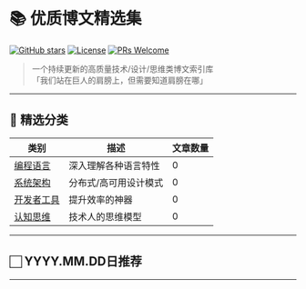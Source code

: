 # 📚 优质博文精选集

[![GitHub stars](https://img.shields.io/github/stars/Zhonghe-zhao/awesome-blogs?style=social)](https://github.com/Zhonghe-zhao/awesome-blogs)
[![License](https://img.shields.io/badge/license-MIT-blue.svg)](LICENSE)
[![PRs Welcome](https://img.shields.io/badge/PRs-welcome-brightgreen.svg)](CONTRIBUTING.md)

> 一个持续更新的高质量技术/设计/思维类博文索引库  
> 「我们站在巨人的肩膀上，但需要知道肩膀在哪」

---

## 🌟 精选分类

| 类别                | 描述                          | 文章数量 |
|---------------------|-------------------------------|---------|
| [编程语言](/blogs/programming) | 深入理解各种语言特性          | 0       |  <!-- auto-update-count -->
| [系统架构](/blogs/architecture) | 分布式/高可用设计模式         | 0       |  <!-- auto-update-count -->
| [开发者工具](/blogs/tools)     | 提升效率的神器                | 0       |  <!-- auto-update-count -->
| [认知思维](/blogs/thinking)    | 技术人的思维模型              | 0       |  <!-- auto-update-count -->

---

## 🏻 YYYY.MM.DD日推荐  <!-- auto-update-date -->

---
